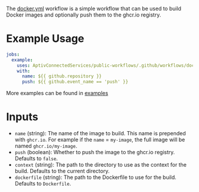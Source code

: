 The [docker.yml](../docker.yml) workflow is a simple workflow that can be used to build Docker images and optionally push them to the ghcr.io registry.

# Example Usage
```yaml
jobs:
  example:
    uses: AptivConnectedServices/public-workflows/.github/workflows/docker.yml@main
    with:
      name: ${{ github.repository }}
      push: ${{ github.event_name == 'push' }}
```

More examples can be found in [examples](examples/)

# Inputs
- `name` (string): The name of the image to build. This name is prepended with `ghcr.io`. For example if the `name` = `my-image`, the full image will be named `ghcr.io/my-image`.
- `push` (boolean): Whether to push the image to the ghcr.io registry. Defaults to `false`.
- `context` (string): The path to the directory to use as the context for the build. Defaults to the current directory.
- `dockerfile` (string): The path to the Dockerfile to use for the build. Defaults to `Dockerfile`.
